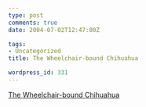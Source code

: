 ```yaml
---
type: post
comments: true
date: 2004-07-02T12:47:00Z

tags:
- Uncategorized
title: The Wheelchair-bound Chihuahua

wordpress_id: 331
---
```


[The Wheelchair-bound Chihuahua](http://news.bbc.co.uk/1/hi/world/asia-pacific/3859967.stm)
